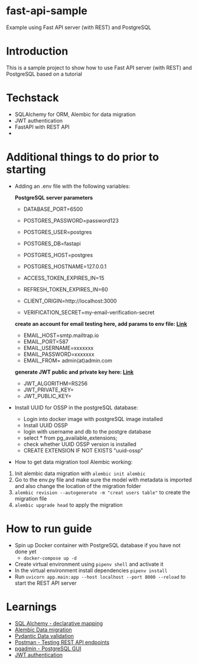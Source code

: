# fast-api-sample
Example using Fast API server (with REST) and PostgreSQL

# Introduction
This is a sample project to show how to use Fast API server (with REST) and PostgreSQL based on a tutorial

# Techstack
- SQLAlchemy for ORM, Alembic for data migration
- JWT authentication
- FastAPI with REST API
- 

# Additional things to do prior to starting

- Adding an .env file with the following variables:

  **PostgreSQL server parameters**
  - DATABASE_PORT=6500
  - POSTGRES_PASSWORD=password123
  - POSTGRES_USER=postgres
  - POSTGRES_DB=fastapi
  - POSTGRES_HOST=postgres
  - POSTGRES_HOSTNAME=127.0.0.1
  - ACCESS_TOKEN_EXPIRES_IN=15
  - REFRESH_TOKEN_EXPIRES_IN=60

  - CLIENT_ORIGIN=http://localhost:3000
  - VERIFICATION_SECRET=my-email-verification-secret

  **create an account for email testing here, add params to env file: [Link](//mailtrap.io/)**
  - EMAIL_HOST=smtp.mailtrap.io
  - EMAIL_PORT=587
  - EMAIL_USERNAME=xxxxxxx
  - EMAIL_PASSWORD=xxxxxxx
  - EMAIL_FROM= admin(at)admin.com

  **generate JWT public and private key here: [Link]('https://travistidwell.com/jsencrypt/demo/')**
    - JWT_ALGORITHM=RS256
    - JWT_PRIVATE_KEY=
    - JWT_PUBLIC_KEY=

- Install UUID for OSSP in the postgreSQL database:
  - Login into docker image with postgreSQL image installed
  - Install UUID OSSP
  - login with username and db to the postgre database
  - select * from pg_available_extensions;
  - check whether UUID OSSP version is installed
  - CREATE EXTENSION IF NOT EXISTS "uuid-ossp"

- How to get data migration tool Alembic working:
1. Init alembic data migration with `alembic init alembic`
2. Go to the env.py file and make sure the model with metadata is imported and also change the location of the migration folder
3. `alembic revision --autogenerate -m "creat users table"` to create the migration file
4. `alembic upgrade head` to apply the migration

# How to run guide
- Spin up Docker container with PostgreSQL database if you have not done yet
  - `docker-compose up -d`
- Create virtual environment using `pipenv shell` and activate it
- In the virtual environment install dependencies `pipenv install`
- Run `uvicorn app.main:app --host localhost --port 8000 --reload` to start the REST API server


# Learnings
- [SQL Alchemy - declarative mapping](https://docs.sqlalchemy.org/en/14/orm/mapping_styles.html#orm-declarative-mapping)
- [Alembic Data migration](https://alembic.sqlalchemy.org/en/latest/tutorial.html)
- [Pydantic Data validation](https://pydantic-docs.helpmanual.io/usage/models/)
- [Postman - Testing REST API endpoints](https://www.postman.com/)
- [pgadmin - PostgreSQL GUI](https://www.pgadmin.org/)
- [JWT authentication](https://indominusbyte.github.io/fastapi-jwt-auth/)